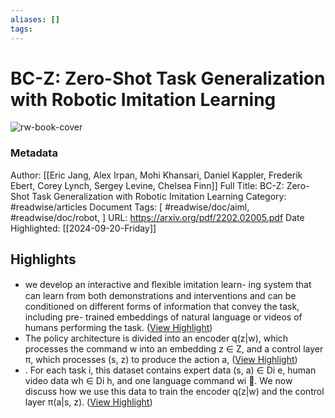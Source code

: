```yaml
---
aliases: []
tags:
---
```

# BC-Z: Zero-Shot Task Generalization with Robotic Imitation Learning

![rw-book-cover](https://readwise-assets.s3.amazonaws.com/static/images/article2.74d541386bbf.png)
### Metadata
Author: [[Eric Jang, Alex Irpan, Mohi Khansari, Daniel Kappler, Frederik Ebert, Corey Lynch, Sergey Levine, Chelsea Finn]]
Full Title: BC-Z: Zero-Shot Task Generalization with Robotic Imitation Learning
Category: #readwise/articles
Document Tags: [ #readwise/doc/aiml,  #readwise/doc/robot, ]
URL: https://arxiv.org/pdf/2202.02005.pdf
Date Highlighted: [[2024-09-20-Friday]]

## Highlights
- we develop an interactive and ﬂexible imitation learn-
  ing system that can learn from both demonstrations and interventions and can be
  conditioned on different forms of information that convey the task, including pre-
  trained embeddings of natural language or videos of humans performing the task. ([View Highlight](https://read.readwise.io/read/01gpeyffyw6dj35pyxzfc0qytb))
- The policy architecture is divided into an encoder q(z|w), which processes the command w into
  an embedding z ∈ Z, and a control layer π, which processes (s, z) to produce the action a, ([View Highlight](https://read.readwise.io/read/01gpf0p0edekkn5em1tgfgv9r2))
- . For each task i, this dataset
  contains expert data (s, a) ∈ Di
  e, human video data wh ∈ Di
  h, and one language command wi
  . We
  now discuss how we use this data to train the encoder q(z|w) and the control layer π(a|s, z). ([View Highlight](https://read.readwise.io/read/01gpf0bx5fsr7x7cs30nhsdvyw))
